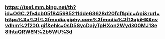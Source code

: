 ### https://tse1.mm.bing.net/th?id=OGC.2fe4cb05f845985211dde63628d20fcf&pid=Api&rurl=https%3a%2f%2fmedia.giphy.com%2fmedia%2f12qbiHSSnvvdhm%2f200.gif&ehk=OsD5SycDajyTpHXon2Wyd300MJ13e8IhtaQRW8N%2b5WU%3d 

<!--
**elifsz/elifsz** is a ✨ _special_ ✨ repository because its `README.md` (this file) appears on your GitHub profile.

Here are some ideas to get you started:

- 🔭 I’m currently working on ...
- 🌱 I’m currently learning ...
- 👯 I’m looking to collaborate on ...
- 🤔 I’m looking for help with ...
- 💬 Ask me about ...
- 📫 How to reach me: ...
- 😄 Pronouns: ...
- ⚡ Fun fact: ...
-->
